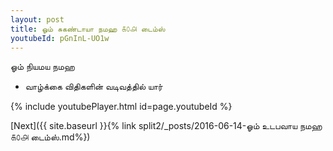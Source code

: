 ```yaml
---
layout: post
title: ஓம் சுகண்டாயா நமஹ ௧௦௮ டைம்ஸ்
youtubeId: pGnInL-UO1w
---
```

 
 
 ஓம் நியமய நமஹ  
 
 -  வாழ்க்கை விதிகளின் வடிவத்தில் யார் 
 
  
 
  
 
 
 
 
 
 


{% include youtubePlayer.html id=page.youtubeId %}
 
[Next]({{ site.baseurl }}{% link  split2/_posts/2016-06-14-ஓம் உடபவாய நமஹ ௧௦௮ டைம்ஸ்.md%})
 
